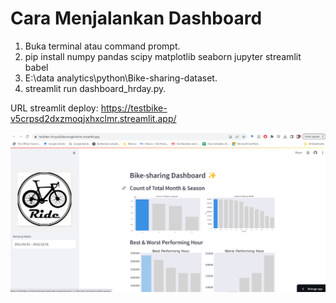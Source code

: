 # Cara Menjalankan Dashboard

1. Buka terminal atau command prompt.
2. pip install numpy pandas scipy matplotlib seaborn jupyter streamlit babel
3. E:\data analytics\python\Bike-sharing-dataset.
4. streamlit run dashboard_hrday.py.

URL streamlit deploy: https://testbike-v5crpsd2dxzmoqjxhxclmr.streamlit.app/

![Alt text](<streamlit deploy-1.png>)